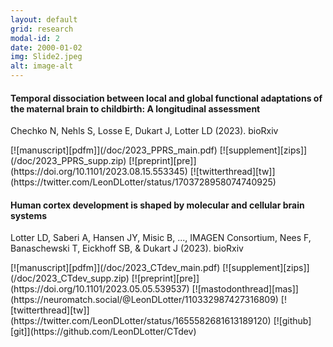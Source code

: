 ```yaml
---
layout: default
grid: research
modal-id: 2
date: 2000-01-02
img: Slide2.jpeg
alt: image-alt
---
```


<script type='text/javascript' src='https://d1bxh8uas1mnw7.cloudfront.net/assets/embed.js'></script>

[pdfm]: https://img.shields.io/badge/PDF-Manuscript-brightgreen?style=flat-square#badge
[pdfs]: https://img.shields.io/badge/PDF-Supplement-brightgreen?style=flat-square#badge
[zips]: https://img.shields.io/badge/PDF-Supplement-brightgreen?style=flat-square#badge
[pre]: https://img.shields.io/badge/Link-Preprint-yellow?style=flat-square#badge
[zen]: https://img.shields.io/badge/Link-Zenodo-0475B6?style=flat-square#badge
[git]: https://img.shields.io/badge/Link-GitHub-black?style=flat-square#badge
[pub]: https://img.shields.io/badge/Link-Publisher-orange?style=flat-square#badge
[mas]: https://img.shields.io/badge/Link-Mastodon-563ACC?style=flat-square#badge
[tw]: https://img.shields.io/badge/Link-Thread-1A8CD8?style=flat-square#badge

#### Temporal dissociation between local and global functional adaptations of the maternal brain to childbirth: A longitudinal assessment
<p class="pub">Chechko N, Nehls S, Losse E, Dukart J, Lotter LD (2023). bioRxiv</p>
[![manuscript][pdfm]](/doc/2023_PPRS_main.pdf)
[![supplement][zips]](/doc/2023_PPRS_supp.zip)
[![preprint][pre]](https://doi.org/10.1101/2023.08.15.553345)
[![twitterthread][tw]](https://twitter.com/LeonDLotter/status/1703728958074740925)
<span class="altmetric-embed" data-doi='10.1101/2023.08.15.553345' data-badge-type="2" data-hide-no-mentions='true' data-badge-popover='right'></span>

#### Human cortex development is shaped by molecular and cellular brain systems
<p class="pub">Lotter LD, Saberi A, Hansen JY, Misic B, ..., IMAGEN Consortium, Nees F, Banaschewski T, Eickhoff SB, & Dukart J (2023). bioRxiv</p>
[![manuscript][pdfm]](/doc/2023_CTdev_main.pdf)
[![supplement][zips]](/doc/2023_CTdev_supp.zip)
[![preprint][pre]](https://doi.org/10.1101/2023.05.05.539537)
[![mastodonthread][mas]](https://neuromatch.social/@LeonDLotter/110332987427316809)
[![twitterthread][tw]](https://twitter.com/LeonDLotter/status/1655582681613189120)
[![github][git]](https://github.com/LeonDLotter/CTdev)
<span class="altmetric-embed" data-doi='10.1101/2023.05.05.539537' data-badge-type="2" data-hide-no-mentions='true' data-badge-popover='right'></span>

